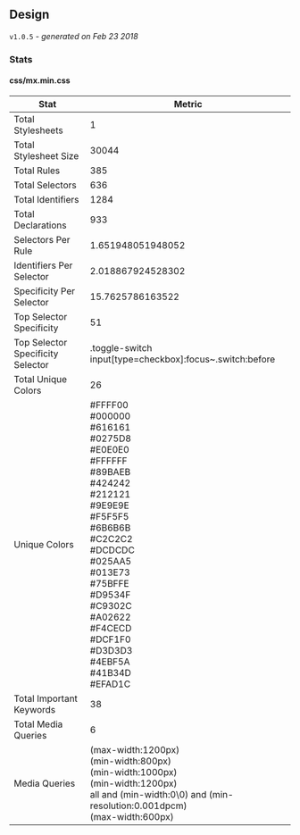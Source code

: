 ## Design
`v1.0.5` - *generated on Feb 23 2018*
### Stats
#### css/mx.min.css
|Stat|Metric|
|---|---|
|Total Stylesheets|1|
|Total Stylesheet Size|30044|
|Total Rules|385|
|Total Selectors|636|
|Total Identifiers|1284|
|Total Declarations|933|
|Selectors Per Rule|1.651948051948052|
|Identifiers Per Selector|2.018867924528302|
|Specificity Per Selector|15.7625786163522|
|Top Selector Specificity|51|
|Top Selector Specificity Selector|.toggle-switch input[type=checkbox]:focus~.switch:before|
|Total Unique Colors|26|
|Unique Colors|#FFFF00<br/>#000000<br/>#616161<br/>#0275D8<br/>#E0E0E0<br/>#FFFFFF<br/>#89BAEB<br/>#424242<br/>#212121<br/>#9E9E9E<br/>#F5F5F5<br/>#6B6B6B<br/>#C2C2C2<br/>#DCDCDC<br/>#025AA5<br/>#013E73<br/>#75BFFE<br/>#D9534F<br/>#C9302C<br/>#A02622<br/>#F4CECD<br/>#DCF1F0<br/>#D3D3D3<br/>#4EBF5A<br/>#41B34D<br/>#EFAD1C|
|Total Important Keywords|38|
|Total Media Queries|6|
|Media Queries|(max-width:1200px)<br/>(min-width:800px)<br/>(min-width:1000px)<br/>(min-width:1200px)<br/>all and (min-width:0\0) and (min-resolution:0.001dpcm)<br/>(max-width:600px)|